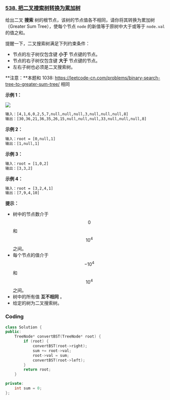 ### [538. 把二叉搜索树转换为累加树](https://leetcode.cn/problems/convert-bst-to-greater-tree/)

给出二叉 **搜索** 树的根节点，该树的节点值各不相同，请你将其转换为累加树（Greater Sum Tree），使每个节点 `node` 的新值等于原树中大于或等于 `node.val` 的值之和。

提醒一下，二叉搜索树满足下列约束条件：

- 节点的左子树仅包含键 **小于** 节点键的节点。
- 节点的右子树仅包含键 **大于** 节点键的节点。
- 左右子树也必须是二叉搜索树。

**注意：**本题和 1038: https://leetcode-cn.com/problems/binary-search-tree-to-greater-sum-tree/ 相同



**示例 1：**

**![](https://s1.vika.cn/space/2023/04/29/1bcdc26bae1243a7b75cd7ef43afdd7d)**

```txt
输入：[4,1,6,0,2,5,7,null,null,null,3,null,null,null,8]
输出：[30,36,21,36,35,26,15,null,null,null,33,null,null,null,8]
```

**示例 2：**

```txt
输入：root = [0,null,1]
输出：[1,null,1]
```

**示例 3：**

```txt
输入：root = [1,0,2]
输出：[3,3,2]
```

**示例 4：**

```txt
输入：root = [3,2,4,1]
输出：[7,9,4,10]
```



**提示：**

- 树中的节点数介于 $$0$$ 和 $$10^4$$ 之间。
- 每个节点的值介于 $$-10^4$$ 和 $$10^4$$ 之间。
- 树中的所有值 **互不相同** 。
- 给定的树为二叉搜索树。

### Coding

```cpp
class Solution {
public:
    TreeNode* convertBST(TreeNode* root) {
        if (root) {
            convertBST(root->right);
            sum += root->val;
            root->val = sum;
            convertBST(root->left);
        }
        return root;
    }

private:
    int sum = 0;
};
```

